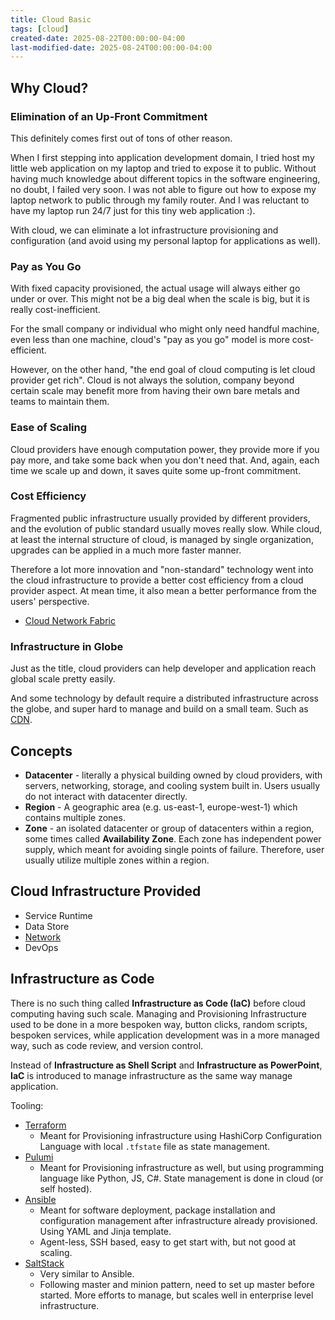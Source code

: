 ```yaml
---
title: Cloud Basic
tags: [cloud]
created-date: 2025-08-22T00:00:00-04:00
last-modified-date: 2025-08-24T00:00:00-04:00
---
```


## Why Cloud?

### Elimination of an Up-Front Commitment

This definitely comes first out of tons of other reason.

When I first stepping into application development domain, I tried host my little web application on my laptop and tried to expose it to public. Without having much knowledge about different topics in the software engineering, no doubt, I failed very soon. I was not able to figure out how to expose my laptop network to public through my family router. And I was reluctant to have my laptop run 24/7 just for this tiny web application :).

With cloud, we can eliminate a lot infrastructure provisioning and configuration (and avoid using my personal laptop for applications as well).

### Pay as You Go

With fixed capacity provisioned, the actual usage will always either go under or over. This might not be a big deal when the scale is big, but it is really cost-inefficient.

For the small company or individual who might only need handful machine, even less than one machine, cloud's "pay as you go" model is more cost-efficient.

However, on the other hand, "the end goal of cloud computing is let cloud provider get rich". Cloud is not always the solution, company beyond certain scale may benefit more from having their own bare metals and teams to maintain them.

### Ease of Scaling

Cloud providers have enough computation power, they provide more if you pay more, and take some back when you don't need that. And, again, each time we scale up and down, it saves quite some up-front commitment.

### Cost Efficiency

Fragmented public infrastructure usually provided by different providers, and the evolution of public standard usually moves really slow. While cloud, at least the internal structure of cloud, is managed by single organization, upgrades can be applied in a much more faster manner.

Therefore a lot more innovation and "non-standard" technology went into the cloud infrastructure to provide a better cost efficiency from a cloud provider aspect. At mean time, it also mean a better performance from the users' perspective.

- [Cloud Network Fabric](note/by/developer/cloud_network_infrastructure.md)

### Infrastructure in Globe

Just as the title, cloud providers can help developer and application reach global scale pretty easily.

And some technology by default require a distributed infrastructure across the globe, and super hard to manage and build on a small team. Such as [CDN](note/by/developer/content_delivery_network.md).

## Concepts

- **Datacenter** - literally a physical building owned by cloud providers, with servers, networking, storage, and cooling system built in. Users usually do not interact with datacenter directly.
- **Region** - A geographic area (e.g. us-east-1, europe-west-1) which contains multiple zones.
- **Zone** - an isolated datacenter or group of datacenters within a region, some times called **Availability Zone**. Each zone has independent power supply, which meant for avoiding single points of failure. Therefore, user usually utilize multiple zones within a region.

## Cloud Infrastructure Provided

- Service Runtime
- Data Store
- [Network](note/by/developer/cloud_network_service.md)
- DevOps

## Infrastructure as Code

There is no such thing called **Infrastructure as Code (IaC)** before cloud computing having such scale. Managing and Provisioning Infrastructure used to be done in a more bespoken way, button clicks, random scripts, bespoken services, while application development was in a more managed way, such as code review, and version control.

Instead of **Infrastructure as Shell Script** and **Infrastructure as PowerPoint**, **IaC** is introduced to manage infrastructure as the same way manage application.

Tooling:

- [Terraform](https://github.com/hashicorp/terraform)
	- Meant for Provisioning infrastructure using HashiCorp Configuration Language with local `.tfstate` file as state management.
- [Pulumi](https://github.com/pulumi/pulumi)
	- Meant for Provisioning infrastructure as well, but using programming language like Python, JS, C#. State management is done in cloud (or self hosted).
- [Ansible](https://github.com/ansible/ansible)
	- Meant for software deployment, package installation and configuration management after infrastructure already provisioned. Using YAML and Jinja template.
	- Agent-less, SSH based, easy to get start with, but not good at scaling.
- [SaltStack](https://github.com/saltstack/salt)
	- Very similar to Ansible.
	- Following master and minion pattern, need to set up master before started. More efforts to manage, but scales well in enterprise level infrastructure.
